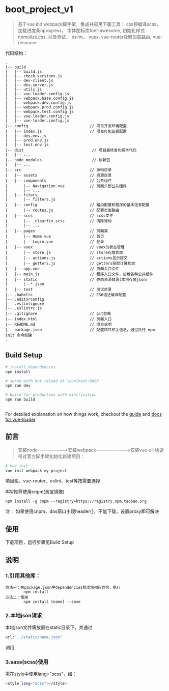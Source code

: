 # boot_project_v1

> 基于vue init webpack脚手架，集成并应用下面工具：
  css预编译scss，
  加载进度条nprogress，
  字体图标库font-awesome,
  初始化样式nomolize.css,
  以及测试，
  eslint，
  vuex,
  vue-router及懒加载路由,
  vue-resource

代码结构： 
```
.
|-- build
|   |-- build.js
|   |-- check-versions.js
|   |-- dev-client.js
|   |-- dev-server.js
|   |-- utils.js
|   |-- vue-loader.config.js
|   |-- vebpack.base.config.js
|   |-- webpack.dev.config.js
|   |-- webpack.prod.config.js
|   |-- webpack.test.config.js
|   |-- vue-loader.config.js
|   |-- vue-loader.config.js
|-- config                           // 项目开发环境配置
|   |-- index.js                     // 项目打包部署配置 
|   |-- dev.env.js
|   |-- prod.env.js
|   |-- test.env.js
|-- dist                              // 项目最终发布版本代码
|   |-- ...
|-- node_modules                      // 依赖包
|   |-- ... 
|-- src                              // 源码目录
|   |-- assets                       // 资源目录 
|   |-- components                   // 公共组件
|       |-- Navigation.vue           // 页面头部公共组件
|       |-- ...
|   |-- fiters                       
|       |-- filters.js
|   |-- config                       // 路由配置和程序的基本信息配置
|       |-- routes.js                // 配置页面路由
|   |-- scss                         // scss文件
|       |-- _clearfix.scss           // 清除浮动
|       |-- ... 
|   |-- pages                        // 页面类
|       |-- Home.vue                 // 首页
|       |-- Login.vue                // 登录
|   |-- vuex                         // vuex的状态管理
|       |-- store.js                 // store存放状态
|       |-- actions.js               // actions显示提交
|       |-- getters.js               // getters获取计算状态
|   |-- app.vue                      // 页面入口文件
|   |-- main.js                      // 程序入口文件，加载各种公共组件
|   |-- static                       // 静态资源目录(本地存放json)
|       |--*.json
|   |-- test                         // 测试目录
|-- .babelrc                         // ES6语法编译配置
|-- .editorconfig
|-- .eslintignore
|-- .eslintrc.js
|-- .gitignore                       // git忽略
|-- index.html                       // 页面入口
|-- README.md                        // 项目说明
|-- package.json                     // 配置项目相关信息，通过执行 npm init 命令创建
.
```
## Build Setup

``` bash
# install dependencies
npm install

# serve with hot reload at localhost:8080
npm run dev

# build for production with minification
npm run build
 
```

For detailed explanation on how things work, checkout the [guide](http://vuejs-templates.github.io/webpack/) and [docs for vue-loader](http://vuejs.github.io/vue-loader).
 
## 前言

>安装node------------>安装webpack-------------->安装vue-cli
快速带过官方脚手架初始化新建项目：

``` bash
# vue init
vue init webpack my-project 
``` 
项目名、vue-router、eslint、test等按需要选择


###推荐使用cnpm(淘宝镜像)
```
npm install -g cnpm --registry=https://registry.npm.taobao.org
```
注： 如果使用cnpm，dos窗口出现header{}，不能下载，设置proxy即可解决

## 使用

下载项目，运行步骤见Build Setup

## 说明

### 1.引用其他库：
```
方法一：在package.json中dependencies栏添加相应的包，执行
        npm install
方法二：使用
        npm install [name] --save
```
### 2.本地json请求
本地json文件需放置在static目录下，并通过
``` bash 
url:"../static/name.json"
``` 
调用

### 3.sass(scss)使用
需在style中使用lang="scss"，如：
``` bash 
<style lang="scss"></style>
``` 

